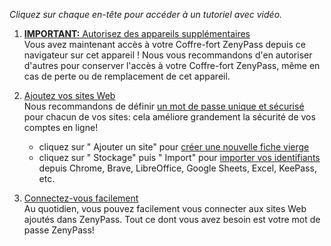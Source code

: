 _Cliquez sur chaque en-tête pour accéder à un tutoriel avec vidéo._

1. <a href="https://medium.com/zenypass-fr/comment-autoriser-un-nouvel-appareil-ou-navigateur-%C3%A0-acc%C3%A9der-%C3%A0-son-compte-64c9c74c10cb" target="_blank" rel="noopener noreferer">**IMPORTANT:** Autorisez des appareils supplémentaires</a>\
   Vous avez maintenant accès à votre Coffre-fort ZenyPass depuis ce navigateur sur cet appareil !
   Nous vous recommandons d'en autoriser d'autres pour conserver l'accès à votre Coffre-fort ZenyPass, même en cas de perte ou de remplacement de cet appareil.

2. <a href="https://medium.com/zenypass-fr/comment-ajouter-un-site-%C3%A0-zenypass-d7d40120efd" target="_blank" rel="noopener noreferer">Ajoutez vos sites Web</a>\
   Nous recommandons de définir <a href="https://medium.com/zenypass-fr/comment-cr%C3%A9er-des-mots-de-passe-forts-automatiquement-803808c5bfe" target="_blank" rel="noopener noreferer">un mot de passe unique et sécurisé</a> pour chacun de vos sites:
   cela améliore grandement la sécurité de vos comptes en ligne!

   - cliquez sur "<i class="fas fa-plus"></i> Ajouter un site" pour <a href="https://medium.com/zenypass-fr/comment-ajouter-un-site-%C3%A0-zenypass-d7d40120efd" target="_blank" rel="noopener noreferer">créer une nouvelle fiche vierge</a>
   - cliquez sur "<i class="fas fa-database"></i> Stockage" puis "<i class="fas fa-download"></i> Import" pour <a href="https://medium.com/zenypass-fr/comment-importer-des-identifiants-dans-zenypass-5751a3918bcf" target="_blank" rel="noopener noreferer">importer vos identifiants</a> depuis Chrome, Brave, LibreOffice, Google Sheets, Excel, KeePass, etc.

3. <a href="https://medium.com/zenypass-fr/comment-se-connecter-%C3%A0-un-site-avec-zenypass-411c3676a457" target="_blank" rel="noopener noreferer">Connectez-vous facilement</a>\
   Au quotidien, vous pouvez facilement vous connecter aux sites Web ajoutés dans ZenyPass.
   Tout ce dont vous avez besoin est votre mot de passe ZenyPass!
